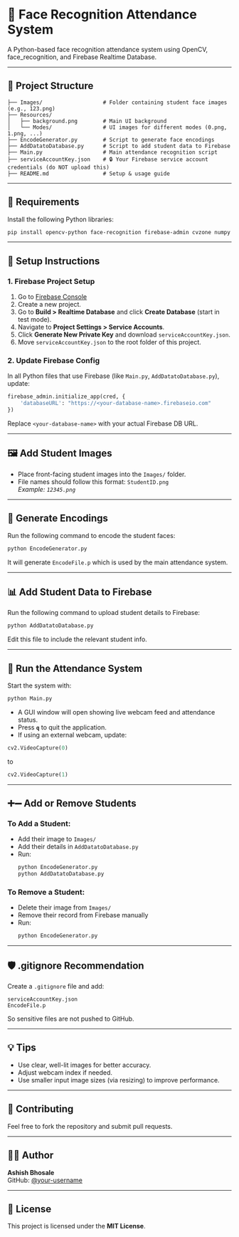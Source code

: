 # 🔐 Face Recognition Attendance System

A Python-based face recognition attendance system using OpenCV, face_recognition, and Firebase Realtime Database.

---

## 📁 Project Structure

```
├── Images/                   # Folder containing student face images (e.g., 123.png)
├── Resources/
│   ├── background.png        # Main UI background
│   └── Modes/                # UI images for different modes (0.png, 1.png, ...)
├── EncodeGenerator.py        # Script to generate face encodings
├── AddDatatoDatabase.py      # Script to add student data to Firebase
├── Main.py                   # Main attendance recognition script
├── serviceAccountKey.json    # 🔒 Your Firebase service account credentials (do NOT upload this)
├── README.md                 # Setup & usage guide
```

---

## 🧰 Requirements

Install the following Python libraries:

```bash
pip install opencv-python face-recognition firebase-admin cvzone numpy
```

---

## 🔧 Setup Instructions

### 1. Firebase Project Setup

1. Go to [Firebase Console](https://console.firebase.google.com/)
2. Create a new project.
3. Go to **Build > Realtime Database** and click **Create Database** (start in test mode).
4. Navigate to **Project Settings > Service Accounts**.
5. Click **Generate New Private Key** and download `serviceAccountKey.json`.
6. Move `serviceAccountKey.json` to the root folder of this project.

### 2. Update Firebase Config

In all Python files that use Firebase (like `Main.py`, `AddDatatoDatabase.py`), update:

```python
firebase_admin.initialize_app(cred, {
    'databaseURL': "https://<your-database-name>.firebaseio.com"
})
```

Replace `<your-database-name>` with your actual Firebase DB URL.

---

## 🖼️ Add Student Images

- Place front-facing student images into the `Images/` folder.
- File names should follow this format: `StudentID.png`  
  _Example: `12345.png`_

---

## 🧬 Generate Encodings

Run the following command to encode the student faces:

```bash
python EncodeGenerator.py
```

It will generate `EncodeFile.p` which is used by the main attendance system.

---

## 📊 Add Student Data to Firebase

Run the following command to upload student details to Firebase:

```bash
python AddDatatoDatabase.py
```

Edit this file to include the relevant student info.

---

## 🚀 Run the Attendance System

Start the system with:

```bash
python Main.py
```

- A GUI window will open showing live webcam feed and attendance status.
- Press **`q`** to quit the application.
- If using an external webcam, update:

```python
cv2.VideoCapture(0)
```

to

```python
cv2.VideoCapture(1)
```

---

## ➕➖ Add or Remove Students

### To **Add** a Student:
- Add their image to `Images/`
- Add their details in `AddDatatoDatabase.py`
- Run:
  ```bash
  python EncodeGenerator.py
  python AddDatatoDatabase.py
  ```

### To **Remove** a Student:
- Delete their image from `Images/`
- Remove their record from Firebase manually
- Run:
  ```bash
  python EncodeGenerator.py
  ```

---

## 🛡️ .gitignore Recommendation

Create a `.gitignore` file and add:

```
serviceAccountKey.json
EncodeFile.p
```

So sensitive files are not pushed to GitHub.

---

## 💡 Tips

- Use clear, well-lit images for better accuracy.
- Adjust webcam index if needed.
- Use smaller input image sizes (via resizing) to improve performance.

---

## 🤝 Contributing

Feel free to fork the repository and submit pull requests.

---

## 👨‍💻 Author

**Ashish Bhosale**  
GitHub: [@your-username](https://github.com/your-username)

---

## 📜 License

This project is licensed under the **MIT License**.